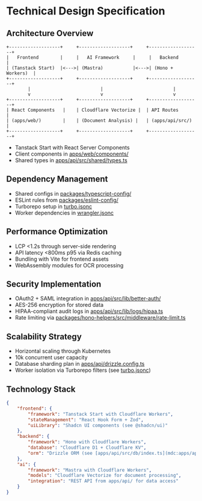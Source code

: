 # Technical Design Specification

## Architecture Overview

```
+-------------------+     +-------------------+     +-------------------+
|   Frontend        |     |   AI Framework     |     |   Backend          |
| (Tanstack Start)  |<--->| (Mastra)           |<--->| (Hono + Workers)  |
+-------------------+     +-------------------+     +-------------------+
        |                          |                          |
        v                          v                          v
+-------------------+     +-------------------+     +-------------------+
| React Components   |    | Cloudflare Vectorize |  | API Routes         |
| (apps/web/)        |    | (Document Analysis) |   | (apps/api/src/)    |
+-------------------+     +-------------------+     +-------------------+
```

- Tanstack Start with React Server Components
- Client components in [apps/web/components/](mdc:apps/web/components/)
- Shared types in [apps/api/src/shared/types.ts](mdc:apps/api/src/shared/types.ts)

## Dependency Management

- Shared configs in [packages/typescript-config/](mdc:packages/typescript-config/)
- ESLint rules from [packages/eslint-config/](mdc:packages/eslint-config/)
- Turborepo setup in [turbo.jsonc](mdc:turbo.jsonc)
- Worker dependencies in [wrangler.jsonc](mdc:apps/api/wrangler.jsonc)

## Performance Optimization

- LCP <1.2s through server-side rendering
- API latency <800ms p95 via Redis caching
- Bundling with Vite for frontend assets
- WebAssembly modules for OCR processing

## Security Implementation

- OAuth2 + SAML integration in [apps/api/src/lib/better-auth/](mdc:apps/api/src/lib/better-auth/)
- AES-256 encryption for stored data
- HIPAA-compliant audit logs in [apps/api/src/lib/logs/hipaa.ts](mdc:apps/api/src/lib/logs/hipaa.ts)
- Rate limiting via [packages/hono-helpers/src/middleware/rate-limit.ts](mdc:packages/hono-helpers/src/middleware/rate-limit.ts)

## Scalability Strategy

- Horizontal scaling through Kubernetes
- 10k concurrent user capacity
- Database sharding plan in [apps/api/drizzle.config.ts](mdc:apps/api/drizzle.config.ts)
- Worker isolation via Turborepo filters (see [turbo.jsonc](mdc:turbo.jsonc))

## Technology Stack

```json
{
	"frontend": {
		"framework": "Tanstack Start with Cloudflare Workers",
		"stateManagement": "React Hook Form + Zod",
		"uiLibrary": "Shadcn UI components (see @shadcn/ui)"
	},
	"backend": {
		"framework": "Hono with Cloudflare Workers",
		"database": "Cloudflare D1 + Cloudflare KV",
		"orm": "Drizzle ORM (see [apps/api/src/db/index.ts](mdc:apps/api/src/db/index.ts))"
	},
	"ai": {
		"framework": "Mastra with Cloudflare Workers",
		"models": "Cloudflare Vectorize for document processing",
		"integration": "REST API from apps/api/ for data access"
	}
}
```
